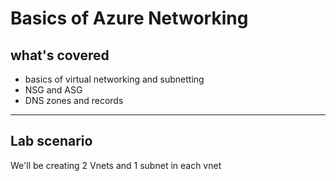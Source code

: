 # Basics of Azure Networking

## what's covered

- basics of virtual networking and subnetting
- NSG and ASG
- DNS zones and records

----

## Lab scenario

We'll be creating 2 Vnets and 1 subnet in each vnet  

